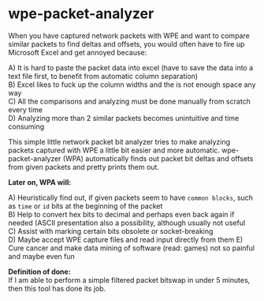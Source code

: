 # wpe-packet-analyzer

When you have captured network packets with WPE and want to compare similar packets to find deltas and offsets, 
you would often have to fire up Microsoft Excel and get annoyed because:

A) It is hard to paste the packet data into excel (have to save the data into a text file first, to benefit from automatic column separation)  
B) Excel likes to fuck up the column widths and the is not enough space any way  
C) All the comparisons and analyzing must be done manually from scratch every time  
D) Analyzing more than 2 similar packets becomes unintuitive and time consuming

This simple little network packet bit analyzer tries to make analyzing packets captured with WPE a little bit easier and more automatic. 
wpe-packet-analyzer (WPA) automatically finds out packet bit deltas and offsets from given packets and pretty prints them out. 

**Later on, WPA will:**

A) Heuristically find out, if given packets seem to have `common blocks`, such as `time` or `id` bits at the beginning of the packet  
B) Help to convert hex bits to decimal and perhaps even back again if needed (ASCII presentation also a possibility, although usually not useful  
C) Assist with marking certain bits obsolete or socket-breaking  
D) Maybe accept WPE capture files and read input directly from them
E) Cure cancer and make data mining of software (read: games) not so painful and maybe even fun

**Definition of done:**  
If I am able to perform a simple filtered packet bitswap in under 5 minutes, then this tool has done its job.
